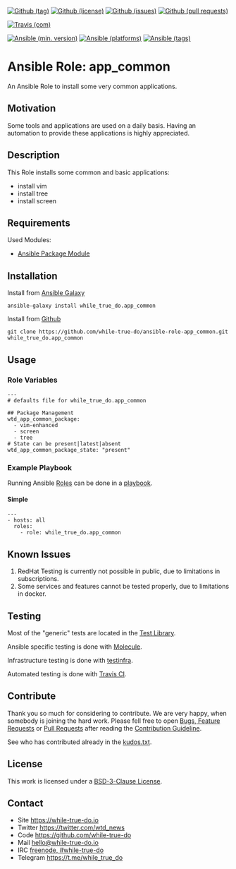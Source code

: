 <!--
name: README.md
description: This file contains important information for the repository.
author: while-true-do.io
contact: hello@while-true-do.io
license: BSD-3-Clause
-->

<!-- github shields -->
[![Github (tag)](https://img.shields.io/github/tag/while-true-do/ansible-role-app_common.svg)](https://github.com/while-true-do/ansible-role-app_common/tags)
[![Github (license)](https://img.shields.io/github/license/while-true-do/ansible-role-app_common.svg)](https://github.com/while-true-do/ansible-role-app_common/blob/master/LICENSE)
[![Github (issues)](https://img.shields.io/github/issues/while-true-do/ansible-role-app_common.svg)](https://github.com/while-true-do/ansible-role-app_common/issues)
[![Github (pull requests)](https://img.shields.io/github/issues-pr/while-true-do/ansible-role-app_common.svg)](https://github.com/while-true-do/ansible-role-app_common/pulls)
<!-- travis shields -->
[![Travis (com)](https://img.shields.io/travis/com/while-true-do/ansible-role-app_common.svg)](https://travis-ci.com/while-true-do/ansible-role-app_common)
<!-- ansible shields -->
[![Ansible (min. version)](https://img.shields.io/badge/dynamic/yaml.svg?label=Min.%20Ansible%20Version&url=https%3A%2F%2Fraw.githubusercontent.com%2Fwhile-true-do%2Fansible-role-app_common%2Fmaster%2Fmeta%2Fmain.yml&query=%24.galaxy_info.min_ansible_version&colorB=black)](https://galaxy.ansible.com/while_true_do/app_common)
[![Ansible (platforms)](https://img.shields.io/badge/dynamic/yaml.svg?label=Supported%20OS&url=https%3A%2F%2Fraw.githubusercontent.com%2Fwhile-true-do%2Fansible-role-app_common%2Fmaster%2Fmeta%2Fmain.yml&query=galaxy_info.platforms%5B*%5D.name&colorB=black)](https://galaxy.ansible.com/while_true_do/app_common)
[![Ansible (tags)](https://img.shields.io/badge/dynamic/yaml.svg?label=Galaxy%20Tags&url=https%3A%2F%2Fraw.githubusercontent.com%2Fwhile-true-do%2Fansible-role-app_common%2Fmaster%2Fmeta%2Fmain.yml&query=%24.galaxy_info.galaxy_tags%5B*%5D&colorB=black)](https://galaxy.ansible.com/while_true_do/app_common)

# Ansible Role: app_common

An Ansible Role to install some very common applications.

## Motivation

Some tools and applications are used on a daily basis. Having an automation
to provide these applications is highly appreciated.

## Description

This Role installs some common and basic applications:

-   install vim
-   install tree
-   install screen

## Requirements

Used Modules:

-   [Ansible Package Module](https://docs.ansible.com/ansible/latest/modules/package_module.html)

## Installation

Install from [Ansible Galaxy](https://galaxy.ansible.com/while_true_do/app_common)
```
ansible-galaxy install while_true_do.app_common
```

Install from [Github](https://github.com/while-true-do/ansible-role-app_common)
```
git clone https://github.com/while-true-do/ansible-role-app_common.git while_true_do.app_common
```

## Usage

### Role Variables

```
---
# defaults file for while_true_do.app_common

## Package Management
wtd_app_common_package:
  - vim-enhanced
  - screen
  - tree
# State can be present|latest|absent
wtd_app_common_package_state: "present"
```

### Example Playbook

Running Ansible
[Roles](https://docs.ansible.com/ansible/latest/user_guide/playbooks_reuse_roles.html)
can be done in a
[playbook](https://docs.ansible.com/ansible/latest/user_guide/playbooks_intro.html).

#### Simple

```
---
- hosts: all
  roles:
    - role: while_true_do.app_common
```

## Known Issues

1.  RedHat Testing is currently not possible in public, due to limitations
    in subscriptions.
2.  Some services and features cannot be tested properly, due to limitations
    in docker.

## Testing

Most of the "generic" tests are located in the
[Test Library](https://github.com/while-true-do/test-library).

Ansible specific testing is done with
[Molecule](https://molecule.readthedocs.io/en/stable/).

Infrastructure testing is done with
[testinfra](https://testinfra.readthedocs.io/en/stable/).

Automated testing is done with [Travis CI](https://travis-ci.com/while-true-do).

## Contribute

Thank you so much for considering to contribute. We are very happy, when somebody
is joining the hard work. Please fell free to open
[Bugs, Feature Requests](https://github.com/while-true-do/ansible-role-app_common/issues)
or [Pull Requests](https://github.com/while-true-do/ansible-role-app_common/pulls) after
reading the [Contribution Guideline](https://github.com/while-true-do/doc-library/blob/master/docs/CONTRIBUTING.md).

See who has contributed already in the [kudos.txt](./kudos.txt).

## License

This work is licensed under a [BSD-3-Clause License](https://opensource.org/licenses/BSD-3-Clause).

## Contact

-   Site <https://while-true-do.io>
-   Twitter <https://twitter.com/wtd_news>
-   Code <https://github.com/while-true-do>
-   Mail [hello@while-true-do.io](mailto:hello@while-true-do.io)
-   IRC [freenode, #while-true-do](https://webchat.freenode.net/?channels=while-true-do)
-   Telegram <https://t.me/while_true_do>
